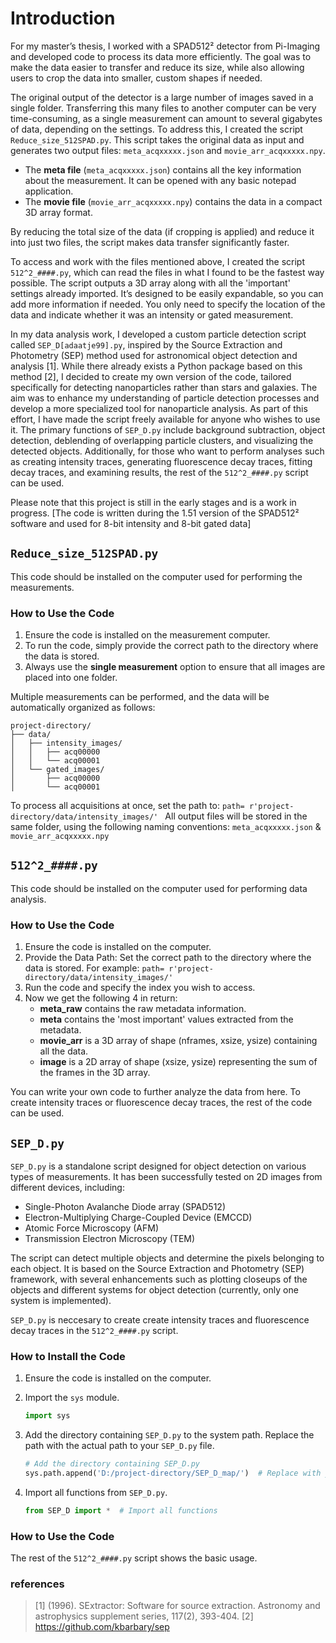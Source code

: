 # Introduction
For my master’s thesis, I worked with a SPAD512² detector from Pi-Imaging and developed code to process its data more efficiently. The goal was to make the data easier to transfer and reduce its size, while also allowing users to crop the data into smaller, custom shapes if needed. 

The original output of the detector is a large number of images saved in a single folder. Transferring this many files to another computer can be very time-consuming, as a single measurement can amount to several gigabytes of data, depending on the settings. To address this, I created the script `Reduce_size_512SPAD.py`. This script takes the original data as input and generates two output files: `meta_acqxxxxx.json` and `movie_arr_acqxxxxx.npy`.

- The **meta file** (`meta_acqxxxxx.json`) contains all the key information about the measurement. It can be opened with any basic notepad application.  
- The **movie file** (`movie_arr_acqxxxxx.npy`) contains the data in a compact 3D array format.

By reducing the total size of the data (if cropping is applied) and reduce it into just two files, the script makes data transfer significantly faster.

To access and work with the files mentioned above, I created the script `512^2_####.py`, which can read the files in what I found to be the fastest way possible.
The script outputs a 3D array along with all the 'important' settings already imported. It’s designed to be easily expandable, so you can add more information if needed. You only need to specify the location of the data and indicate whether it was an intensity or gated measurement.

In my data analysis work, I developed a custom particle detection script called `SEP_D[adaatje99].py`, inspired by the Source Extraction and Photometry (SEP) method used for astronomical object detection and analysis [1]. While there already exists a Python package based on this method [2], I decided to create my own version of the code, tailored specifically for detecting nanoparticles rather than stars and galaxies. The aim was to enhance my understanding of particle detection processes and develop a more specialized tool for nanoparticle analysis. As part of this effort, I have made the script freely available for anyone who wishes to use it.
The primary functions of `SEP_D.py` include background subtraction, object detection, deblending of overlapping particle clusters, and visualizing the detected objects.
Additionally, for those who want to perform analyses such as creating intensity traces, generating fluorescence decay traces, fitting decay traces, and examining results, the rest of the `512^2_####.py` script can be used.

Please note that this project is still in the early stages and is a work in progress.
[The code is written during the 1.51 version of the SPAD512² software and used for 8-bit intensity and 8-bit gated data]


## `Reduce_size_512SPAD.py`
This code should be installed on the computer used for performing the measurements.

### How to Use the Code
1. Ensure the code is installed on the measurement computer.  
2. To run the code, simply provide the correct path to the directory where the data is stored.  
3. Always use the **single measurement** option to ensure that all images are placed into one folder.  

Multiple measurements can be performed, and the data will be automatically organized as follows:
```
project-directory/
├── data/
│   ├── intensity_images/
│   │   ├── acq00000
│   │   └── acq00001
│   └── gated_images/
│       ├── acq00000
│       └── acq00001
```
To process all acquisitions at once, set the path to:  `path= r'project-directory/data/intensity_images/' ` All output files will be stored in the same folder, using the following naming conventions: `meta_acqxxxxx.json` & `movie_arr_acqxxxxx.npy`

## `512^2_####.py`
This code should be installed on the computer used for performing data analysis.

### How to Use the Code
1. Ensure the code is installed on the computer.
2. Provide the Data Path: Set the correct path to the directory where the data is stored. For example: `path= r'project-directory/data/intensity_images/' `
3. Run the code and specify the index you wish to access.
4. Now we get the following 4 in return:
   - **meta_raw** contains the raw metadata information.
   - **meta** contains the 'most important' values extracted from the metadata.
   - **movie_arr**  is a 3D array of shape (nframes, xsize, ysize) containing all the data.
   - **image** is a 2D array of shape (xsize, ysize) representing the sum of the frames in the 3D array.

You can write your own code to further analyze the data from here.
To create intensity traces or fluorescence decay traces, the rest of the code can be used.

## `SEP_D.py`
`SEP_D.py` is a standalone script designed for object detection on various types of measurements. It has been successfully tested on 2D images from different devices, including:
- Single-Photon Avalanche Diode array (SPAD512)
- Electron-Multiplying Charge-Coupled Device (EMCCD)
- Atomic Force Microscopy (AFM)
- Transmission Electron Microscopy (TEM)

The script can detect multiple objects and determine the pixels belonging to each object. It is based on the Source Extraction and Photometry (SEP) framework, with several enhancements such as plotting closeups of the objects and different systems for object detection (currently, only one system is implemented).

`SEP_D.py` is neccesary to create create intensity traces and fluorescence decay traces in the `512^2_####.py` script.

### How to Install the Code
1. Ensure the code is installed on the computer.
2. Import the `sys` module.

    ```python
    import sys
    ```

3. Add the directory containing `SEP_D.py` to the system path.
   Replace the path with the actual path to your `SEP_D.py` file.

    ```python
    # Add the directory containing SEP_D.py
    sys.path.append('D:/project-directory/SEP_D_map/')  # Replace with your actual path
    ```

4. Import all functions from `SEP_D.py`.

    ```python
    from SEP_D import *  # Import all functions
    ```
### How to Use the Code
The rest of the `512^2_####.py` script shows the basic usage.



### references
> [1] (1996). SExtractor: Software for source extraction. Astronomy and astrophysics supplement series, 117(2), 393-404.
> [2] https://github.com/kbarbary/sep
